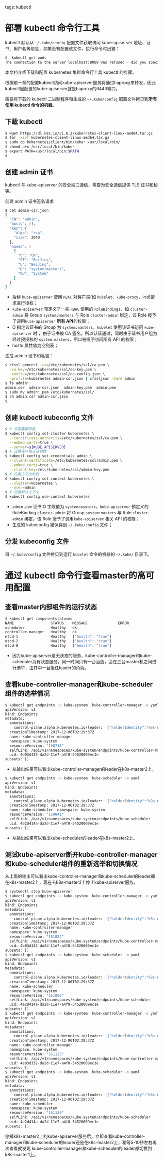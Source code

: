 <!-- toc -->

tags: kubectl

# 部署 kubectl 命令行工具

kubectl 默认从 `~/.kube/config` 配置文件获取访问 kube-apiserver 地址、证书、用户名等信息，如果没有配置该文件，执行命令时出错：

``` bash
$  kubectl get pods
The connection to the server localhost:8080 was refused - did you specify the right host or port?
```

本文档介绍下载和配置 kubernetes 集群命令行工具 kubectl 的步骤。

根据前一章的配置kubectl访问kube-apiserver服务将通过haproxy来转发，因此kubectl里配置的kube-apiserver就是haproxy的6443端口。

需要将下载的 kubectl 二进制程序和生成的 `~/.kube/config` 配置文件拷贝到**所有使用 kubectl 命令的机器**。


## 下载 kubectl

``` bash
$ wget https://dl.k8s.io/v1.6.2/kubernetes-client-linux-amd64.tar.gz
$ tar -xzvf kubernetes-client-linux-amd64.tar.gz
$ sudo cp kubernetes/client/bin/kube* /usr/local/bin/
$ chmod a+x /usr/local/bin/kube*
$ export PATH=/usr/local/bin:$PATH
$
```

## 创建 admin 证书

kubectl 与 kube-apiserver 的安全端口通信，需要为安全通信提供 TLS 证书和秘钥。

创建 admin 证书签名请求

``` bash
$ cat admin-csr.json
{
  "CN": "admin",
  "hosts": [],
  "key": {
    "algo": "rsa",
    "size": 2048
  },
  "names": [
    {
      "C": "CN",
      "ST": "BeiJing",
      "L": "BeiJing",
      "O": "system:masters",
      "OU": "System"
    }
  ]
}
```

+ 后续 `kube-apiserver` 使用 `RBAC` 对客户端(如 `kubelet`、`kube-proxy`、`Pod`)请求进行授权；
+ `kube-apiserver` 预定义了一些 `RBAC` 使用的 `RoleBindings`，如 `cluster-admin` 将 Group `system:masters` 与 Role `cluster-admin` 绑定，该 Role 授予了调用`kube-apiserver` **所有 API**的权限；
+ O 指定该证书的 Group 为 `system:masters`，`kubelet` 使用该证书访问 `kube-apiserver` 时 ，由于证书被 CA 签名，所以认证通过，同时由于证书用户组为经过预授权的 `system:masters`，所以被授予访问所有 API 的权限；
+ hosts 属性值为空列表；

生成 admin 证书和私钥：

``` bash
$ cfssl gencert -ca=/etc/kubernetes/ssl/ca.pem \
  -ca-key=/etc/kubernetes/ssl/ca-key.pem \
  -config=/etc/kubernetes/ssl/ca-config.json \
  -profile=kubernetes admin-csr.json | cfssljson -bare admin
$ ls admin*
admin.csr  admin-csr.json  admin-key.pem  admin.pem
$ sudo mv admin*.pem /etc/kubernetes/ssl/
$ rm admin.csr admin-csr.json
$
```

## 创建 kubectl kubeconfig 文件

``` bash
$ # 设置集群参数
$ kubectl config set-cluster kubernetes \
  --certificate-authority=/etc/kubernetes/ssl/ca.pem \
  --embed-certs=true \
  --server=${KUBE_APISERVER}
$ # 设置客户端认证参数
$ kubectl config set-credentials admin \
  --client-certificate=/etc/kubernetes/ssl/admin.pem \
  --embed-certs=true \
  --client-key=/etc/kubernetes/ssl/admin-key.pem
$ # 设置上下文参数
$ kubectl config set-context kubernetes \
  --cluster=kubernetes \
  --user=admin
$ # 设置默认上下文
$ kubectl config use-context kubernetes
```

+ `admin.pem` 证书 O 字段值为 `system:masters`，`kube-apiserver` 预定义的 RoleBinding `cluster-admin` 将 Group `system:masters` 与 Role `cluster-admin` 绑定，该 Role 授予了调用`kube-apiserver` 相关 API 的权限；
+ 生成的 kubeconfig 被保存到 `~/.kube/config` 文件；

## 分发 kubeconfig 文件

将 `~/.kube/config` 文件拷贝到运行 `kubelet` 命令的机器的 `~/.kube/` 目录下。


# 通过 kubectl 命令行查看master的高可用配置

## 查看master内部组件的运行状态
``` bash
$ kubectl get componentstatuses
NAME                 STATUS    MESSAGE              ERROR
scheduler            Healthy   ok                   
controller-manager   Healthy   ok                   
etcd-1               Healthy   {"health": "true"}   
etcd-2               Healthy   {"health": "true"}   
etcd-0               Healthy   {"health": "true"}
```

+ 因为kube-apiserver是无状态的服务，kube-controller-manager和kube-scheduler为有状态服务，同一时间只有一台当选，会在三台master机之间进行选举，由其中一台担任leader的角色。

## 查看kube-controller-manager和kube-scheduler组件的选举情况

``` bash
$ kubectl get endpoints -n kube-system  kube-controller-manager -o yaml
apiVersion: v1
kind: Endpoints
metadata:
  annotations:
    control-plane.alpha.kubernetes.io/leader: '{"holderIdentity":"k8s-master2","leaseDurationSeconds":15,"acquireTime":"2017-12-06T02:29:37Z","renewTime":"2017-12-07T01:24:27Z","leaderTransitions":0}'
  creationTimestamp: 2017-12-06T02:29:37Z
  name: kube-controller-manager
  namespace: kube-system
  resourceVersion: "160718"
  selfLink: /api/v1/namespaces/kube-system/endpoints/kube-controller-manager
  uid: 4e03d332-da2d-11e7-a4f0-54520009ec1e
subsets: []
```
+ 从输出结果可以看出kube-controller-manager的leader在k8s-master2上。

``` bash
$ kubectl get endpoints -n kube-system  kube-scheduler -o yaml
apiVersion: v1
kind: Endpoints
metadata:
  annotations:
    control-plane.alpha.kubernetes.io/leader: '{"holderIdentity":"k8s-master2","leaseDurationSeconds":15,"acquireTime":"2017-12-06T02:29:37Z","renewTime":"2017-12-07T01:26:02Z","leaderTransitions":0}'
  creationTimestamp: 2017-12-06T02:29:37Z
  name: kube-scheduler  namespace: kube-system
  resourceVersion: "160841"
  selfLink: /api/v1/namespaces/kube-system/endpoints/kube-scheduler
  uid: 4e2d414a-da2d-11e7-a4f0-54520009ec1e
subsets: []
```
+ 从输出结果可以看出kube-scheduler的leader在k8s-master2上。

## 测试kube-apiserver断开kube-controller-manager和kube-scheduler组件的重新选举和切换情况
从上面的输出可以看出kube-controller-manager和kube-scheduler的leader都在k8s-master2上，现在去k8s-master2上停止kube-apiserver服务。

``` bash
$ systemctl stop kube-apiserver
$ kubectl get endpoints -n kube-system  kube-controller-manager -o yaml
apiVersion: v1
kind: Endpoints
metadata:
  annotations:
    control-plane.alpha.kubernetes.io/leader: '{"holderIdentity":"k8s-master2","leaseDurationSeconds":15,"acquireTime":"2017-12-06T02:29:37Z","renewTime":"2017-12-07T01:29:05Z","leaderTransitions":0}'
  creationTimestamp: 2017-12-06T02:29:37Z
  name: kube-controller-manager
  namespace: kube-system
  resourceVersion: "161084"
  selfLink: /api/v1/namespaces/kube-system/endpoints/kube-controller-manager
  uid: 4e03d332-da2d-11e7-a4f0-54520009ec1e
subsets: []
$ kubectl get endpoints -n kube-system  kube-scheduler -o yaml
apiVersion: v1
kind: Endpoints
metadata:
  annotations:
    control-plane.alpha.kubernetes.io/leader: '{"holderIdentity":"k8s-master2","leaseDurationSeconds":15,"acquireTime":"2017-12-06T02:29:37Z","renewTime":"2017-12-07T01:29:06Z","leaderTransitions":0}'
  creationTimestamp: 2017-12-06T02:29:37Z
  name: kube-scheduler
  namespace: kube-system
  resourceVersion: "161086"
  selfLink: /api/v1/namespaces/kube-system/endpoints/kube-scheduler
  uid: 4e2d414a-da2d-11e7-a4f0-54520009ec1e
subsets: []
$ kubectl get endpoints -n kube-system  kube-controller-manager -o yaml
apiVersion: v1
kind: Endpoints
metadata:
  annotations:
    control-plane.alpha.kubernetes.io/leader: '{"holderIdentity":"k8s-master1","leaseDurationSeconds":15,"acquireTime":"2017-12-07T01:29:25Z","renewTime":"2017-12-07T01:29:45Z","leaderTransitions":1}'
  creationTimestamp: 2017-12-06T02:29:37Z
  name: kube-controller-manager
  namespace: kube-system
  resourceVersion: "161125"
  selfLink: /api/v1/namespaces/kube-system/endpoints/kube-controller-manager
  uid: 4e03d332-da2d-11e7-a4f0-54520009ec1e
subsets: []
$ kubectl get endpoints -n kube-system  kube-scheduler -o yaml
apiVersion: v1
kind: Endpoints
metadata:
  annotations:
    control-plane.alpha.kubernetes.io/leader: '{"holderIdentity":"k8s-master1","leaseDurationSeconds":15,"acquireTime":"2017-12-07T01:29:24Z","renewTime":"2017-12-07T01:29:56Z","leaderTransitions":1}'
  creationTimestamp: 2017-12-06T02:29:37Z
  name: kube-scheduler
  namespace: kube-system
  resourceVersion: "161139"
  selfLink: /api/v1/namespaces/kube-system/endpoints/kube-scheduler
  uid: 4e2d414a-da2d-11e7-a4f0-54520009ec1e
subsets: []
```

停掉k8s-master2上的kube-apiserver服务后，立即查看kube-controller-manager和kube-scheduler的leader还是在k8s-master2上，稍等5-10秒左右再次查看就发现
kube-controller-manager和kube-scheduler的leader都切换到k8s-master1上。
